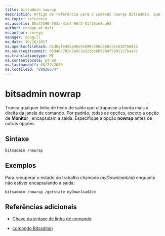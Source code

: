 ```yaml
---
title: bitsadmin nowrap
description: Artigo de referência para o comando nowrap Bitsadmin, que trunca qualquer linha de texto de saída que se estenda além da borda mais à direita da janela de comando.
ms.topic: reference
ms.assetid: 85a47b90-783a-41e4-96f2-81f26ae8ca93
author: coreyp-at-msft
ms.author: coreyp
manager: dongill
ms.date: 10/16/2017
ms.openlocfilehash: d2d0afe483a48e4e699c506c650cdec61076643b
ms.sourcegitcommit: 96d46c702e7a9c3a321bbbb5284f73911c7baa3c
ms.translationtype: MT
ms.contentlocale: pt-BR
ms.lasthandoff: 08/27/2020
ms.locfileid: "89026634"
---
```

# <a name="bitsadmin-nowrap"></a>bitsadmin nowrap

Trunca qualquer linha de texto de saída que ultrapasse a borda mais à direita da janela de comando. Por padrão, todas as opções, exceto a opção de **Monitor** , encapsulam a saída. Especifique a opção **nowrap** antes de outras opções.

## <a name="syntax"></a>Sintaxe

```
bitsadmin /nowrap
```

## <a name="examples"></a>Exemplos

Para recuperar o estado do trabalho chamado *myDownloadJob* enquanto não estiver encapsulando a saída:

```
bitsadmin /nowrap /getstate myDownloadJob
```

## <a name="additional-references"></a>Referências adicionais

- [Chave da sintaxe de linha de comando](command-line-syntax-key.md)

- [comando Bitsadmin](bitsadmin.md)
